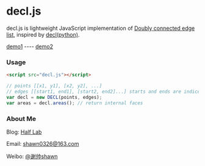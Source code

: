 decl.js
=======================

decl.js is lightweight JavaScript implementation of [Doubly connected edge list](https://en.wikipedia.org/wiki/Doubly_connected_edge_list), inspired by [decl(python)](https://github.com/anglyan/dcel).

[demo1](https://shawn0326.github.io/decl.js/examples/test1.html) ---- 
[demo2](https://shawn0326.github.io/decl.js/examples/test2.html)

### Usage ###

````html
<script src="decl.js"></script>
````

````javascript
// points [[x1, y1], [x2, y2], ...]
// edges [[start1, end1], [start2, end2]...] starts and ends are indices of points
var decl = new DECL(points, edges);
var areas = decl.areas(); // return internal faces
````

### About Me ###

Blog: [Half Lab](http://www.halflab.me)

Email: shawn0326@163.com

Weibo: [@谢帅shawn](http://weibo.com/shawn0326)